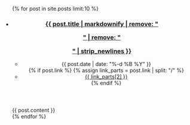 ---
---

<ul class="latest">
{% for post in site.posts limit:10 %}
  <li>
    <article class="{{ post.categories }}">
      <header>
        <h3><a href="{{ post.url }}">{{ post.title | markdownify | remove: "<p>" | remove: "</p>" | strip_newlines }}</a></h3>
        <ul class="meta">
          <li>{{ post.date | date: "%-d %B %Y" }}</li>
          {% if post.link %}
            {% assign link_parts = post.link | split: "/" %}
            <li><a href="{{ post.link }}">{{ link_parts[2] }}</a></li>
          {% endif %}
        </ul>
      </header>
      {{ post.content }}
    </article>
  </li>
{% endfor %}
</ul>

